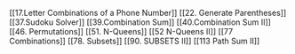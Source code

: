[[17.Letter Combinations of a Phone Number]]
[[22. Generate Parentheses]]	
[[37.Sudoku Solver]]
[[39.Combination Sum]]
[[40.Combination Sum II]]
[[46. Permutations]]
[[51. N-Queens]]
[[52 N-Queens II]]
[[77 Combinations]]
[[78. Subsets]]
[[90. SUBSETS II]]
[[113 Path Sum II]]
